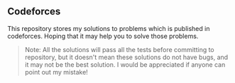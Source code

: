 ## Codeforces

This repository stores my solutions to problems which is published in codeforces. Hoping that it may help you to solve those problems.

> Note: All the solutions will pass all the tests before committing to repository, but it doesn't mean these solutions do not have bugs, and it may not be the best solution. 
I would be appreciated if anyone can point out my mistake!